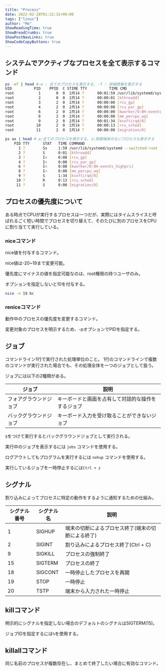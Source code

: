 ```yaml
---
title: "Process"
date: 2022-02-28T01:22:31+09:00
tags: ["linux"] 
author: "Me"
ShowReadingTime: true
ShowBreadCrumbs: true
ShowPostNavLinks: true
ShowCodeCopyButtons: true
---
```


## システムでアクティブなプロセスを全て表示するコマンド

```bash
ps -ef | head #-e : 全てのプロセスを表示する, -f : 詳細情報を表示する
UID          PID    PPID  C STIME TTY          TIME CMD
root           1       0  0  2月14 ?      00:01:59 /usr/lib/systemd/systemd --switched-root --system --deserialize 17
root           2       0  0  2月14 ?      00:00:01 [kthreadd]
root           3       2  0  2月14 ?      00:00:00 [rcu_gp]
root           4       2  0  2月14 ?      00:00:00 [rcu_par_gp]
root           6       2  0  2月14 ?      00:00:00 [kworker/0:0H-events_highpri]
root           8       2  0  2月14 ?      00:00:00 [mm_percpu_wq]
root           9       2  0  2月14 ?      00:01:34 [ksoftirqd/0]
root          10       2  0  2月14 ?      00:00:13 [rcu_sched]
root          11       2  0  2月14 ?      00:00:00 [migration/0]
```

```bash
ps ax | head # a:全てのプロセスを表示する, x:制御端末のないプロセスも表示する
    PID TTY      STAT   TIME COMMAND
      1 ?        Ss     1:59 /usr/lib/systemd/systemd --switched-root --system --deserialize 17
      2 ?        S      0:01 [kthreadd]
      3 ?        I<     0:00 [rcu_gp]
      4 ?        I<     0:00 [rcu_par_gp]
      6 ?        I<     0:00 [kworker/0:0H-events_highpri]
      8 ?        I<     0:00 [mm_percpu_wq]
      9 ?        S      1:34 [ksoftirqd/0]
     10 ?        R      0:13 [rcu_sched]
     11 ?        S      0:00 [migration/0]
```

## プロセスの優先度について

ある時点でCPUが実行するプロセスは一つだが、実際にはタイムスライスと呼ばれるごく短い時間でプロセスを切り替えて、そのたびに別のプロセスをCPUに割り当てて実行している。

### niceコマンド

nice値を付与するコマンド。

nice値は-20~19まで変更可能。

優先度にマイナスの値を指定可能なのは、root権限の持つユーザのみ。

オプションを指定しないと10を付与する。

```bash
nice -n 19 bc
```

### reniceコマンド

動作中のプロセスの優先度を変更するコマンド。

変更対象のプロセスを明示するため、-pオプションでPIDを指定する。

## ジョブ

コマンドライン1行で実行された処理単位のこと。
1行のコマンドラインで複数のコマンドが実行された場合でも、その処理全体を一つのジョブとして扱う。

ジョブには以下の2種類がある。

|ジョブ|説明|
|-|-|
|フォアグラウンドジョブ|キーボードと画面を占有して対話的な操作をするジョブ|
|バックグラウンドジョブ|キーボード入力を受け取ることができないジョブ|

`$`をつけて実行するとバックグラウンドジョブとして実行される。

実行中のジョブを表示するには `jobs` コマンドを使用する。

ログアウトしてもプログラムを実行するには `nohup` コマンドを使用する。

実行しているジョブを一時停止するには`Ctrl + z`

## シグナル

割り込みによってプロセスに特定の動作をするように通知するための仕組み。

|シグナル番号|シグナル名|説明|
|-|-|-|
|1|SIGHUP|端末の切断によるプロセス終了(端末の切断による終了)|
|2|SIGINT|割り込みによるプロセス終了(Ctrl + C)|
|9|SIGKILL|プロセスの強制終了|
|15|SIGTERM|プロセスの終了|
|18|SIGCONT|一時停止したプロセスを再開|
|19|STOP|一時停止|
|20|TSTP|端末から入力された一時停止|

## killコマンド

明示的にシグナルを指定しない場合のデフォルトのシグナルはSIGTERM(15)。

ジョブIDを指定するには`%`を使用する。

## killallコマンド

同じ名前のプロセスが複数存在し、まとめて終了したい場合に有効なコマンド。
